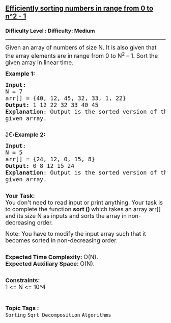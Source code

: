 <h2><a href="https://www.geeksforgeeks.org/problems/efficiently-sorting-number-from-0-to-n2-15444/1?itm_source=geeksforgeeks&itm_medium=article&itm_campaign=practice_card">Efficiently sorting numbers in range from 0 to n^2 - 1</a></h2><h3>Difficulty Level : Difficulty: Medium</h3><hr><div class="problems_problem_content__Xm_eO"><p><span style="font-size:18px">Given an array of numbers of size N. It is also given that the array elements are in range from 0 to N<sup>2</sup>&nbsp;– 1. Sort the given array in linear time.</span></p>

<p><span style="font-size:18px"><strong>Example 1:</strong></span></p>

<pre><span style="font-size:18px"><strong>Input:</strong>
N = 7
arr[] = {40, 12, 45, 32, 33, 1, 22</span><span style="font-size:18px">}
<strong>Output:</strong> 1 12 22 32 33 40 45
<strong>Explanation</strong>: Output is the sorted version of the
given array.
</span>
</pre>

<p><span style="font-size:18px">â€‹<strong>Example 2:</strong></span></p>

<pre><span style="font-size:18px"><strong>Input</strong>: 
N = 5
arr[] = {24, 12, 0, 15,&nbsp;8}
<strong>Output:</strong> 0 8 12 15 24
<strong>Explanation</strong>: Output is the sorted version of the
given array.</span></pre>

<p><br>
<span style="font-size:18px"><strong>Your Task:</strong><br>
You don't need to read input or print anything. Your task is to complete the function&nbsp;<strong>sort ()&nbsp;</strong>which takes an array arr[] and its size N as inputs and sorts the array in non-decreasing order.&nbsp;</span></p>

<p><span style="font-size:18px">Note: You have to modify the input array such that it becomes sorted in non-decreasing order.</span></p>

<p><br>
<span style="font-size:18px"><strong>Expected Time Complexity:&nbsp;</strong>O(N).&nbsp;<br>
<strong>Expected Auxiliary Space:&nbsp;</strong>O(N).</span></p>

<p><br>
<span style="font-size:18px"><strong>Constraints:</strong><br>
1 &lt;= N&nbsp;&lt;= 10^4</span></p>
</div><br><p><span style=font-size:18px><strong>Topic Tags : </strong><br><code>Sorting</code>&nbsp;<code>Sqrt Decomposition</code>&nbsp;<code>Algorithms</code>&nbsp;